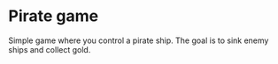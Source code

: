 # Pirate game

Simple game where you control a pirate ship. The goal is to sink enemy ships and collect gold.